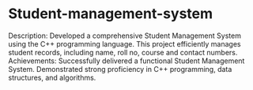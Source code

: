# Student-management-system
Description: Developed a comprehensive Student Management
System using the C++ programming language. This project efficiently manages student records, including name, roll no, course
and contact numbers.
Achievements: Successfully delivered a functional Student Management System. Demonstrated strong proficiency in C++ programming, data
structures, and algorithms.
